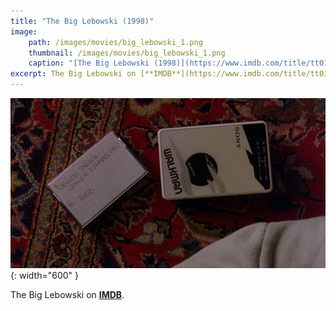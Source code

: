 ```yaml
---
title: "The Big Lebowski (1998)"
image:
    path: /images/movies/big_lebowski_1.png
    thumbnail: /images/movies/big_lebowski_1.png
    caption: "[The Big Lebowski (1998)](https://www.imdb.com/title/tt0118715/)"
excerpt: The Big Lebowski on [**IMDB**](https://www.imdb.com/title/tt0118715/).
---
```


![alt text](/images/movies/big_lebowski_2.png "Title"){: width="600" }


The Big Lebowski on [**IMDB**](https://www.imdb.com/title/tt0118715/).

